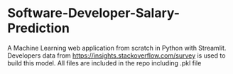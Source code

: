 # Software-Developer-Salary-Prediction
A Machine Learning web application from scratch in Python with Streamlit.
Developers data from https://insights.stackoverflow.com/survey is used to build this model.
All files are included in the repo including .pkl file

